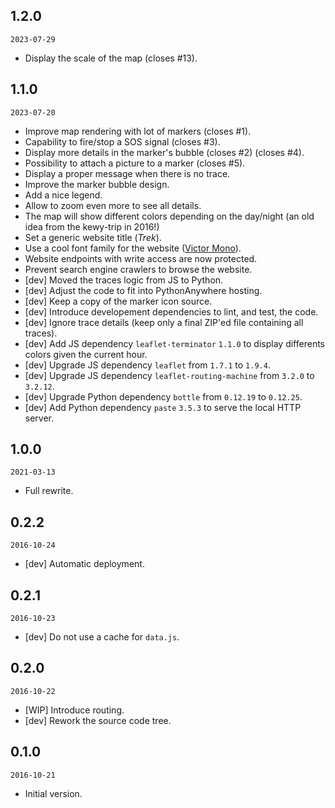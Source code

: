 ## 1.2.0

`2023-07-29`

- Display the scale of the map (closes #13).


## 1.1.0

`2023-07-20`

- Improve map rendering with lot of markers (closes #1).
- Capability to fire/stop a SOS signal (closes #3).
- Display more details in the marker's bubble (closes #2) (closes #4).
- Possibility to attach a picture to a marker (closes #5).
- Display a proper message when there is no trace.
- Improve the marker bubble design.
- Add a nice legend.
- Allow to zoom even more to see all details.
- The map will show different colors depending on the day/night (an old idea from the kewy-trip in 2016!)
- Set a generic website title (*Trek*).
- Use a cool font family for the website ([Victor Mono](https://rubjo.github.io/victor-mono/)).
- Website endpoints with write access are now protected.
- Prevent search engine crawlers to browse the website.
- [dev] Moved the traces logic from JS to Python.
- [dev] Adjust the code to fit into PythonAnywhere hosting.
- [dev] Keep a copy of the marker icon source.
- [dev] Introduce developement dependencies to lint, and test, the code.
- [dev] Ignore trace details (keep only a final ZIP'ed file containing all traces).
- [dev] Add JS dependency `leaflet-terminator` `1.1.0` to display differents colors given the current hour.
- [dev] Upgrade JS dependency `leaflet` from `1.7.1` to `1.9.4`.
- [dev] Upgrade JS dependency `leaflet-routing-machine` from `3.2.0` to `3.2.12`.
- [dev] Upgrade Python dependency `bottle` from `0.12.19` to `0.12.25`.
- [dev] Add Python dependency `paste` `3.5.3` to serve the local HTTP server.

## 1.0.0

`2021-03-13`

- Full rewrite.

## 0.2.2

`2016-10-24`

- [dev] Automatic deployment.

## 0.2.1

`2016-10-23`

- [dev] Do not use a cache for `data.js`.

## 0.2.0

`2016-10-22`

- [WIP] Introduce routing.
- [dev] Rework the source code tree.

## 0.1.0

`2016-10-21`

- Initial version.

